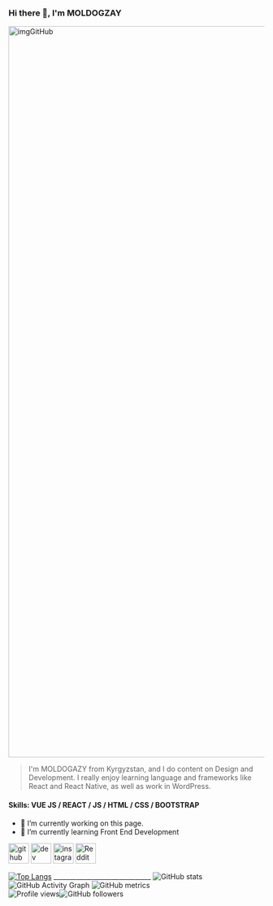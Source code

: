 ### Hi there 👋, I'm MOLDOGZAY

<img width="1440" alt="imgGitHub" src="https://user-images.githubusercontent.com/64630832/132115812-f5a35a9e-b74a-4467-a9cc-fcfec923a830.png">

> I'm MOLDOGAZY from Kyrgyzstan, and I do content on Design and Development. 
> I really enjoy learning language and frameworks like React and React Native, as well as work in 
> WordPress.


#### Skills: VUE JS / REACT / JS / HTML / CSS / BOOTSTRAP 

- 🔭 I’m currently working on this page. 
- 🌱 I’m currently learning Front End Development  


[<img src='https://cdn.jsdelivr.net/npm/simple-icons@3.0.1/icons/github.svg' alt='github' height='40'>](https://github.com/MOLDOGAZY)  [<img src='https://cdn.jsdelivr.net/npm/simple-icons@3.0.1/icons/dev-dot-to.svg' alt='dev' height='40'>](https://dev.to/MOLDOGAZY)  [<img src='https://cdn.jsdelivr.net/npm/simple-icons@3.0.1/icons/instagram.svg' alt='instagram' height='40'>](https://www.instagram.com/kazy_kaby1bekov/)  [<img src='https://cdn.jsdelivr.net/npm/simple-icons@3.0.1/icons/reddit.svg' alt='Reddit' height='40'>](https://www.reddit.com/user/MOLDOGAZY)

[![Top Langs](https://github-readme-stats.vercel.app/api/top-langs/?username=MOLDOGAZY)](https://github.com/anuraghazra/github-readme-stats) ______________________________ ![GitHub stats](https://github-readme-stats.vercel.app/api?username=MOLDOGAZY&show_icons=true&count_private=true) ![GitHub Activity Graph](https://activity-graph.herokuapp.com/graph?username=MOLDOGAZY) 
![GitHub metrics](https://metrics.lecoq.io/MOLDOGAZY)  
![Profile views](https://gpvc.arturio.dev/MOLDOGAZY)![GitHub followers](https://img.shields.io/github/followers/MOLDOGAZY?style=social)

